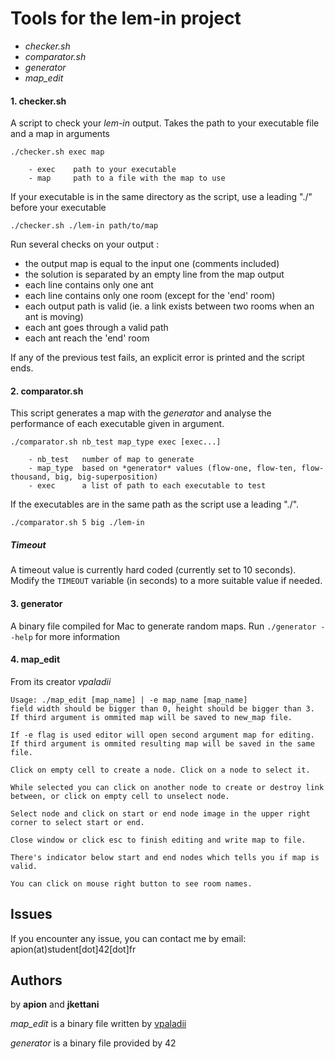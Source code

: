 # Tools for the lem-in project

* *checker.sh*
* *comparator.sh*
* *generator*
* *map_edit*

#### 1. checker.sh
A script to check your *lem-in* output.
Takes  the path to your executable file and a map in arguments

```
./checker.sh exec map

	- exec    path to your executable
	- map     path to a file with the map to use
```

If your executable is in the same directory as the script, use a leading "./" before your executable

`./checker.sh ./lem-in path/to/map`

Run several checks on your output :

* the output map is equal to the input one (comments included)
* the solution is separated by an empty line from the map output
* each line contains only one ant
* each line contains only one room (except for the 'end' room)
* each output path is valid (ie. a link exists between two rooms when an ant is moving)
* each ant goes through a valid path
* each ant reach the 'end' room

If any of the previous test fails, an explicit error is printed and the script ends.


#### 2. comparator.sh
This script generates a map with the *generator* and analyse the performance of each executable given in argument.

```
./comparator.sh nb_test map_type exec [exec...]

	- nb_test   number of map to generate
	- map_type  based on *generator* values (flow-one, flow-ten, flow-thousand, big, big-superposition)
	- exec      a list of path to each executable to test
```

If the executables are in the same path as the script use a leading "./".

`./comparator.sh 5 big ./lem-in`

##### Timeout
A timeout value is currently hard coded (currently set to 10 seconds). Modify the `TIMEOUT` variable (in seconds) to a more suitable value if needed.


#### 3. generator
A binary file compiled for Mac to generate random maps.
Run `./generator --help` for more information

#### 4. map_edit

From its creator *vpaladii*

```
Usage: ./map_edit [map_name] | -e map_name [map_name]
field width should be bigger than 0, height should be bigger than 3. If third argument is ommited map will be saved to new_map file.

If -e flag is used editor will open second argument map for editing. If third argument is ommited resulting map will be saved in the same file.

Click on empty cell to create a node. Click on a node to select it.

While selected you can click on another node to create or destroy link between, or click on empty cell to unselect node.

Select node and click on start or end node image in the upper right corner to select start or end.

Close window or click esc to finish editing and write map to file.

There's indicator below start and end nodes which tells you if map is valid.

You can click on mouse right button to see room names.
```


## Issues

If you encounter any issue, you can contact me by email: apion(at)student[dot]42[dot]fr


## Authors

by **apion** and **jkettani**

*map\_edit* is a binary file written by [vpaladii](https://github.com/samaelxxi)

*generator* is a binary file provided by 42
